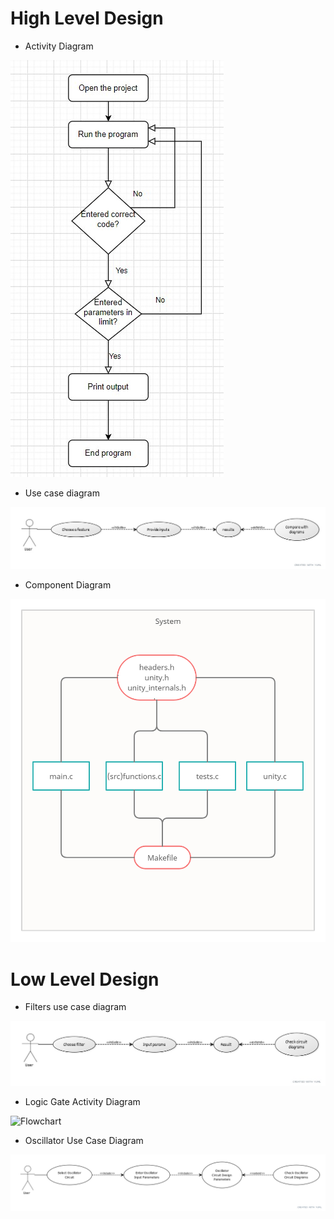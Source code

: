 # High Level Design

* Activity Diagram


![Activity Diagram](https://github.com/TanmayBhilkar/SDLC_AUG_TEAM_7/blob/main/2_Architecture/images/Activity%20diagram.jpg)


* Use case diagram


![Use case diagram](https://github.com/TanmayBhilkar/SDLC_AUG_TEAM_7/blob/main/2_Architecture/images/use%20case%20diagram.jpg)


* Component Diagram


![Component Diagram](https://github.com/TanmayBhilkar/SDLC_AUG_TEAM_7/blob/main/2_Architecture/images/component%20diagram.jpg)



# Low Level Design

* Filters use case diagram


![Filters use case diagram](https://github.com/TanmayBhilkar/SDLC_AUG_TEAM_7/blob/main/2_Architecture/images/Filters%20Use%20case.jpg)



* Logic Gate Activity Diagram


![Flowchart](https://user-images.githubusercontent.com/80768202/130322891-c2c4ab16-992e-48ca-9dc0-3ec3fe7e59cf.png)



* Oscillator Use Case Diagram


![Oscillator Use Case Diagram](https://github.com/TanmayBhilkar/SDLC_AUG_TEAM_7/blob/main/2_Architecture/images/oscillator%20use%20case.png)
